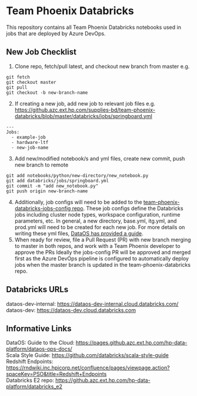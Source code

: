# Team Phoenix Databricks

This repository contains all Team Phoenix Databricks notebooks used in jobs that are deployed by Azure DevOps.

## New Job Checklist

1. Clone repo, fetch/pull latest, and checkout new branch from master e.g.
```
git fetch
git checkout master
git pull
git checkout -b new-branch-name
```
2. If creating a new job, add new job to relevant job files e.g. https://github.azc.ext.hp.com/supplies-bd/team-phoenix-databricks/blob/master/databricks/jobs/springboard.yml
```
---
Jobs:
  - example-job
  - hardware-ltf
  - new-job-name
```
3. Add new/modified notebook/s and yml files, create new commit, push new branch to remote
```
git add notebooks/python/new-directory/new_notebook.py
git add databricks/jobs/springboard.yml
git commit -m "add new_notebook.py"
git push origin new-branch-name
```
4. Additionally, job configs will need to be added to the [team-phoenix-databricks-jobs-config repo](https://github.azc.ext.hp.com/supplies-bd/team-phoenix-databricks-jobs-config/). These job configs define the Databricks jobs including cluster node types, workspace configuration, runtime parameters, etc. In general, a new directory, base.yml, itg.yml, and prod.yml will need to be created for each new job. For more details on writing these yml files, [DataOS has provided a guide](https://pages.github.azc.ext.hp.com/hp-data-platform/dataos-ops-docs/#_databricks_e2).
5. When ready for review, file a Pull Request (PR) with new branch merging to master in both repos, and work with a Team Phoenix developer to approve the PRs Ideally the jobs-config PR will be approved and merged first as the Azure DevOps pipeline is configured to automatically deploy jobs when the master branch is updated in the team-phoenix-databricks repo.

## Databricks URLs

dataos-dev-internal: https://dataos-dev-internal.cloud.databricks.com/  
dataos-dev: https://dataos-dev.cloud.databricks.com   

## Informative Links
DataOS: Guide to the Cloud: https://pages.github.azc.ext.hp.com/hp-data-platform/dataos-ops-docs/    
Scala Style Guide: https://github.com/databricks/scala-style-guide  
Redshift Endpoints: https://rndwiki.inc.hpicorp.net/confluence/pages/viewpage.action?spaceKey=PSO&title=Redshift+Endpoints  
Databricks E2 repo: https://github.azc.ext.hp.com/hp-data-platform/databricks_e2
